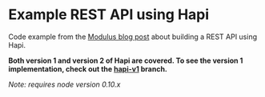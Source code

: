 Example REST API using Hapi
===========================

Code example from the
[Modulus blog post](http://blog.modulus.io/nodejs-and-hapi-create-rest-api)
about building a REST API using Hapi.

**Both version 1 and version 2 of Hapi are covered. To see the version 1
implementation, check out the
[hapi-v1](https://github.com/fiveisprime/example-hapi-api/tree/hapi-v1)
branch.**

_Note: requires node version 0.10.x_
